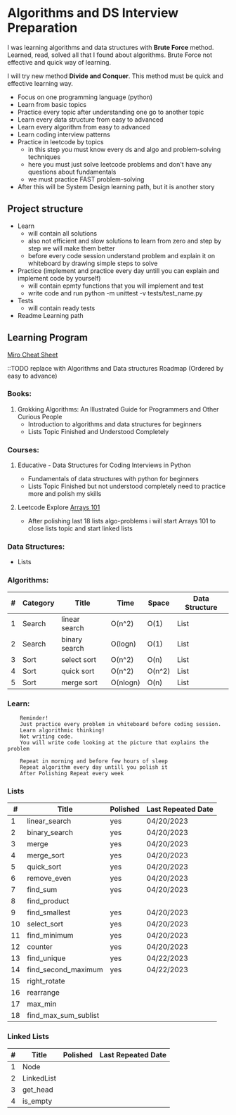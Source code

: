 # Algorithms and DS Interview Preparation

I was learning algorithms and data structures with **Brute Force** method.
Learned, read, solved all that I found about algorithms. Brute Force not effective and quick way of learning.

I will try new method **Divide and Conquer**. This method must be quick and effective learning way.

* Focus on one programming language (python)
* Learn from basic topics
* Practice every topic after understanding one go to another topic
* Learn every data structure from easy to advanced
* Learn every algorithm from easy to advanced
* Learn coding interview patterns
* Practice in leetcode by topics
  * in this step you must know every ds and algo and problem-solving techniques
  * here you must just solve leetcode problems and don't have any questions about fundamentals
  * we must practice FAST problem-solving
* After this will be System Design learning path, but it is another story

## Project structure

* Learn
  * will contain all solutions 
  * also not efficient and slow solutions to learn from zero and step by step we will make them better
  * before every code session understand problem and explain it on whiteboard by drawing simple steps to solve
* Practice (implement and practice every day untill you can explain and implement code by yourself)
  * will contain epmty functions that you will implement and test
  * write code and run python -m unittest -v tests/test_name.py
* Tests
  * will contain ready tests
* Readme Learning path

## Learning Program

[Miro Cheat Sheet](https://miro.com/app/board/uXjVPprU-bc=/)

::TODO replace with Algorithms and Data structures Roadmap (Ordered by easy to advance)

### Books:
1. Grokking Algorithms: An Illustrated Guide for Programmers and Other Curious People
   * Introduction to algorithms and data structures for beginners
   * Lists Topic Finished and Understood Completely 

### Courses:
1. Educative - Data Structures for Coding Interviews in Python
   * Fundamentals of data structures with python for beginners
   * Lists Topic Finished but not understood completely need to practice more and polish my skills
   
2. Leetcode Explore [Arrays 101](https://leetcode.com/explore/featured/card/fun-with-arrays/)
   * After polishing last 18 lists algo-problems i will start Arrays 101 to close lists topic and start linked lists

### Data Structures:
* Lists

### Algorithms:

| # | Category  | Title         | Time     | Space   | Data Structure |
|---|-----------|---------------|----------|---------|----------------|
| 1 | Search    | linear search | O(n^2)   | O(1)    | List           |
| 2 | Search    | binary search | O(logn)  | O(1)    | List           |
| 3 | Sort      | select sort   | O(n^2)   | O(n)    | List           |
| 4 | Sort      | quick sort    | O(n^2)   | O(n^2)  | List           |
| 5 | Sort      | merge sort    | O(nlogn) | O(n)    | List           |

### Learn:

```
    Reminder! 
    Just practice every problem in whiteboard before coding session.
    Learn algorithmic thinking!
    Not writing code.
    You will write code looking at the picture that explains the problem
    
    Repeat in morning and before few hours of sleep
    Repeat algorithm every day untill you polish it
    After Polishing Repeat every week
```

### Lists

| #  | Title                 | Polished | Last Repeated Date |
|----|-----------------------|----------|--------------------|
| 1  | linear_search         | yes      | 04/20/2023         |
| 2  | binary_search         | yes      | 04/20/2023         |
| 3  | merge                 | yes      | 04/20/2023         |
| 4  | merge_sort            | yes      | 04/20/2023         |
| 5  | quick_sort            | yes      | 04/20/2023         |
| 6  | remove_even           | yes      | 04/20/2023         |
| 7  | find_sum              | yes      | 04/20/2023         |
| 8  | find_product          |          |                    |
| 9  | find_smallest         | yes      | 04/20/2023         |
| 10 | select_sort           | yes      | 04/20/2023         |
| 11 | find_minimum          | yes      | 04/20/2023         |
| 12 | counter               | yes      | 04/20/2023         |
| 13 | find_unique           | yes      | 04/22/2023         |
| 14 | find_second_maximum   | yes      | 04/22/2023         |
| 15 | right_rotate          |          |                    |
| 16 | rearrange             |          |                    |
| 17 | max_min               |          |                    |
| 18 | find_max_sum_sublist  |          |                    |

### Linked Lists

| # | Title      | Polished | Last Repeated Date |
|---|------------|----------|--------------------|
| 1 | Node       |          |                    |
| 2 | LinkedList |          |                    |
| 3 | get_head   |          |                    |
| 4 | is_empty   |          |                    |

